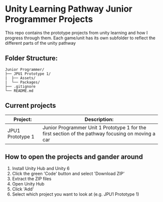 # Unity Learning Pathway Junior Programmer Projects

This repo contains the prototype projects from unity learning and how I progress through them.
Each game/unit has its own subfolder to reflect the different parts of the unity pathway

## Folder Structure:
```
Junior Programmer/
├── JPU1 Prototype 1/
|  ├── Assets/
|  └── Packages/
├── .gitignore
└── README.md
```

## Current projects

| Project: | Description: |
|-|-|
| JPU1 Prototype 1 | Junior Programmer Unit 1 Prototype 1 for the first section of the pathway focusing on moving a car |


## How to open the projects and gander around 
1. Install Unity Hub and Unity 6
2. Click the green 'Code' button and select 'Download ZIP'
3. Extract the ZIP files
4. Open Unity Hub
5. Click 'Add'
6. Select which project you want to look at (e.g. JPU1 Prototype 1)
